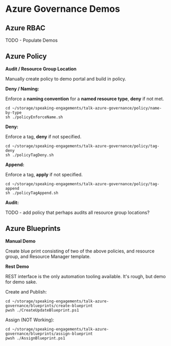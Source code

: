 # Azure Governance Demos

## Azure RBAC

TODO - Populate Demos

## Azure Policy

**Audit / Resource Group Location**

Manually create policy to demo portal and build in policy.

**Deny / Naming:**

Enforce a **naming convention** for a **named resource type**, **deny** if not met.

```
cd ~/storage/speaking-engagements/talk-azure-governance/policy/name-by-type
sh ./policyEnforceName.sh
```

**Deny:**

Enforce a tag, **deny** if not specified.

```
cd ~/storage/speaking-engagements/talk-azure-governance/policy/tag-deny
sh ./policyTagDeny.sh
```

**Append:**

Enforce a tag, **apply** if not specified.

```
cd ~/storage/speaking-engagements/talk-azure-governance/policy/tag-append
sh ./policyTagAppend.sh
```

**Audit:**

TODO - add policy that perhaps audits all resource group locations?

## Azure Blueprints

**Manual Demo**

Create blue print consisting of two of the above policies, and resource group, and Resource Manager template.

**Rest Demo**

REST interface is the only automation tooling available. It's rough, but demo for demo sake.

Create and Publish:

```
cd ~/storage/speaking-engagements/talk-azure-governance/blueprints/create-blueprint
pwsh ./CreateUpdateBlueprint.ps1
```

Assign (NOT Working):

```
cd ~/storage/speaking-engagements/talk-azure-governance/blueprints/assign-blueprint
pwsh ./AssignBlueprint.ps1
```